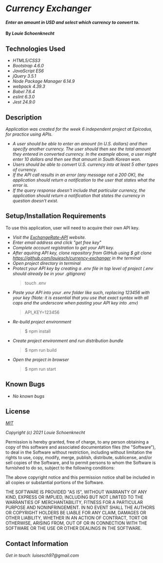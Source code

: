 # _Currency Exchanger_

#### _Enter an amount in USD and select which currency to convert to._

#### By _**Louie Schoenknecht**_

## Technologies Used

* _HTML5/CSS3_
* _Bootstrap 4.6.0_
* _JavaScript ES6_
* _jQuery 3.5.1_
* _Node Package Manager 6.14.9_
* _webpack 4.39.3_
* _Babel 7.6.4_
* _eslint 6.3.0_
* _Jest 24.9.0_

## Description

_Application was created for the week 6 independent project at Epicodus, for practice using APIs._
* _A user should be able to enter an amount (in U.S. dollars) and then specify another currency. The user should then see the total amount they entered in converted currency. In the example above, a user might enter 10 dollars and then see that amount in South Korean won._
* _Users should be able to convert U.S. currency into at least 5 other types of currency._
* _If the API call results in an error (any message not a 200 OK), the application should return a notification to the user that states what the error is._
* _If the query response doesn't include that particular currency, the application should return a notification that states the currency in question doesn't exist._

## Setup/Installation Requirements

To use this application, user will need to acquire their own API key.
* _Visit the [ExchangeRate-API](https://www.exchangerate-api.com/) website._
* _Enter email address and click "get free key"_
* _Complete account registration to get your API key._
* _After aquiring API key, clone repository from GitHub using $ git clone https://github.com/louiesch/currency-exchanger in the terminal_
* _Open project directory in terminal_
* _Protect your API key by creating a .env file in top level of project (.env should already be in your .gitignore)_
  > touch .env
* _Paste your API into your .env folder like such, replacing 123456 with your key (Note: it is essential that you use that exact syntax with all caps and the underscore when pasting your API key into .env)_
  > API_KEY=123456
* _Re-build project environment_
  > $ npm install
* _Create project environment and run distribution bundle_
  > $ npm run build
* _Open the project in browser_
  > $ npm run start

## Known Bugs

* _No known bugs_

## License

_[MIT](https://choosealicense.com/licenses/mit/)_

_Copyright (c) 2021 Louie Schoenknecht_

Permission is hereby granted, free of charge, to any person obtaining a copy of this software and associated documentation files (the "Software"), to deal in the Software without restriction, including without limitation the rights to use, copy, modify, merge, publish, distribute, sublicense, and/or sell copies of the Software, and to permit persons to whom the Software is furnished to do so, subject to the following conditions:

The above copyright notice and this permission notice shall be included in all copies or substantial portions of the Software.

THE SOFTWARE IS PROVIDED "AS IS", WITHOUT WARRANTY OF ANY KIND, EXPRESS OR IMPLIED, INCLUDING BUT NOT LIMITED TO THE WARRANTIES OF MERCHANTABILITY, FITNESS FOR A PARTICULAR PURPOSE AND NONINFRINGEMENT. IN NO EVENT SHALL THE AUTHORS OR COPYRIGHT HOLDERS BE LIABLE FOR ANY CLAIM, DAMAGES OR OTHER LIABILITY, WHETHER IN AN ACTION OF CONTRACT, TORT OR OTHERWISE, ARISING FROM, OUT OF OR IN CONNECTION WITH THE SOFTWARE OR THE USE OR OTHER DEALINGS IN THE
SOFTWARE.

## Contact Information

_Get in touch: luisesch97@gmail.com_